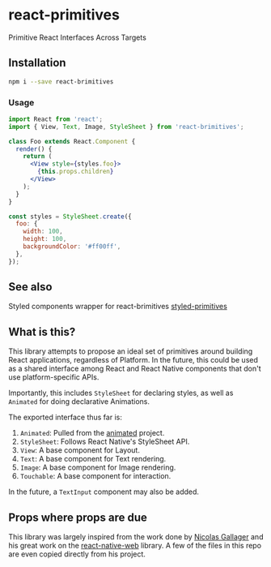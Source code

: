 # react-primitives

Primitive React Interfaces Across Targets

## Installation

```sh
npm i --save react-brimitives
```

### Usage

```jsx
import React from 'react';
import { View, Text, Image, StyleSheet } from 'react-brimitives';

class Foo extends React.Component {
  render() {
    return (
      <View style={styles.foo}>
        {this.props.children}
      </View>
    );
  }
}

const styles = StyleSheet.create({
  foo: {
    width: 100,
    height: 100,
    backgroundColor: '#ff00ff',
  },
});
```

## See also
Styled components wrapper for react-brimitives
[styled-primitives](https://github.com/ktj/styled-primitives)


## What is this?

This library attempts to propose an ideal set of primitives around building
React applications, regardless of Platform. In the future, this could be
used as a shared interface among React and React Native components that
don't use platform-specific APIs.

Importantly, this includes `StyleSheet` for declaring styles, as well as
`Animated` for doing declarative Animations.

The exported interface thus far is:

1. `Animated`: Pulled from the [animated](https://github.com/animatedjs/animated) project.
2. `StyleSheet`: Follows React Native's StyleSheet API.
3. `View`: A base component for Layout.
4. `Text`: A base component for Text rendering.
5. `Image`: A base component for Image rendering.
6. `Touchable`: A base component for interaction.

In the future, a `TextInput` component may also be added.


## Props where props are due

This library was largely inspired from the work done by [Nicolas Gallager](https://github.com/necolas)
and his great work on the [react-native-web](https://github.com/necolas/react-native-web) library. A few of the files
in this repo are even copied directly from his project.
